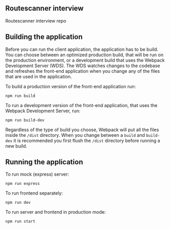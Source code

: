 ## Routescanner interview
Routescanner interview repo

## Building the application
Before you can run the client application, the application has to be build. You can choose between an optimized production build, that will be run on the production environment, or a development build that uses the Webpack Development Server (WDS). The WDS watches changes to the codebase and refreshes the front-end application when you change any of the files that are used in the application.

To build a production version of the front-end application run:

    npm run build

To run a development version of the front-end application, that uses the Webpack Development Server, run:

    npm run build-dev

Regardless of the type of build you choose, Webpack will put all the files inside the `/dist` directory. When you change between a `build` and `build-dev` it is recommended you first flush the `/dist` directory before running a new build.

## Running the application

To run mock (express) server:

    npm run express

To run frontend separately:

    npm run dev

To run server and frontend in production mode:

    npm run start
